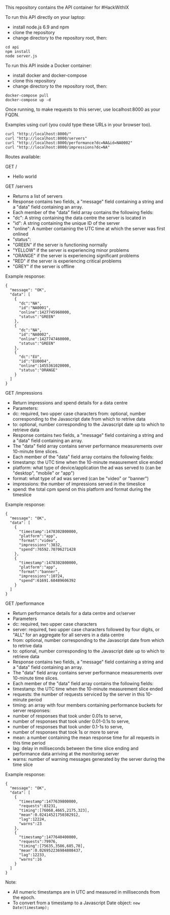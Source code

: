 This repository contains the API container for #HackWithIX

To run this API directly on your laptop:
- install node.js 6.9 and npm
- clone the repository
- change directory to the repository root, then:

```
cd api
npm install
node server.js
```

To run this API inside a Docker container:
- install docker and docker-compose
- clone this repository
- change directory to the repository root, then:

```
docker-compose pull
docker-compose up -d
```

Once running, to make requests to this server, use localhost:8000 as your FQDN.

Examples using curl (you could type these URLs in your browser too).
```
curl "http://localhost:8000/"
curl "http://localhost:8000/servers"
curl "http://localhost:8000/performance?dc=NA&id=NA0002"
curl "http://localhost:8000/impressions?dc=NA"
```

Routes available:

GET /
- Hello world

GET /servers
- Returns a list of servers
- Response contains two fields, a "message" field containing a string and a "data" field containing an array.
- Each member of the "data" field array contains the following fields:
 - "dc": A string containing the data centre the server is located in
 - "id": A string containing the unique ID of the server
 - "online": A number containing the UTC time at which the server was first onlined
 - "status":
  - "GREEN" if the server is functioning normally
  - "YELLOW" if the server is experiencing minor problems
  - "ORANGE" if the server is experiencing significant problems
  - "RED" if the server is experiencing critical problems
  - "GREY" if the server is offline

Example response:
```
{
  "message": "OK",
  "data": [
    {
      "dc":"NA",
      "id":"NA0001",
      "online":1427745960000,
      "status":"GREEN"
    },
    {
      "dc":"NA",
      "id":"NA0002",
      "online":1427747460000,
      "status":"GREEN"
    },
    {
      "dc":"EU",
      "id":"EU0004",
      "online":1455361020000,
      "status":"ORANGE"
    }
  ]
}
```

GET /impressions
- Return impressions and spend details for a data centre
- Parameters:
 - dc:   required, two upper case characters
 from: optional, number corresponding to the Javascript date from which to retrive data
 - to:   optional, number corresponding to the Javascript date up to which to retrieve data
- Response contains two fields, a "message" field containing a string and a "data" field containing an array.
 - The "data" field array contains server performance measurements over 10-minute time slices.
- Each member of the "data" field array contains the following fields:
 - timestamp:   the UTC time when the 10-minute measurement slice ended
 - platform:    what type of device/application the ad was served to (can be "desktop", "mobile" or "app")
 - format:      what type of ad was served (can be "video" or "banner")
 - impressions: the number of impressions served in the timeslice
 - spend:       the total cpm spend on this platform and format during the timeslice

Example response:
```
{
  "message": "OK",
  "data": [
    {
      "timestamp":1478302800000,
      "platform":"app",
      "format":"video",
      "impressions":3832,
      "spend":76592.70706271428
    },
    {
      "timestamp":1478302800000,
      "platform":"app",
      "format":"banner",
      "impressions":10724,
      "spend":61691.60489606392
    }
  ]
}
```

GET /performance
- Return performance details for a data centre and or/server
- Parameters
 - dc:     required, two upper case characters
 - server: required, two upper case characters followed by four digits, or "ALL" for an aggregate for all servers in a data centre
 - from:   optional, number corresponding to the Javascript date from which to retrive data
 - to:     optional, number corresponding to the Javascript date up to which to retrieve data
- Response contains two fields, a "message" field containing a string and a "data" field containing an array.
 - The "data" field array contains server performance measurements over 10-minute time slices.
- Each member of the "data" field array contains the following fields:
 - timestamp: the UTC time when the 10-minute measurement slice ended
 - requests: the number of requests serviced by the server in this 10-minute period
 - timing: an array with four members containing performance buckets for server responses: 
  - number of responses that took under 0.01s to serve,
  - number of responses that took under 0.01-0.1s to serve,
  - number of responses that took under 0.1-1s to serve,
  - number of responses that took 1s or more to serve
 - mean: a number containing the mean response time for all requests in this time period
 - lag: delay in milliseconds between the time slice ending and performance data arriving at the monitoring server
 - warns: number of warning messages generated by the server during the time slice

Example response:
```
{
  "message": "OK",
  "data": [
    {
      "timestamp":1477639800000,
      "requests":83231,
      "timing":[76068,4665,2175,323],
      "mean":0.02414521750382912,
      "lag":12224,
      "warns":23
    },
    {
      "timestamp":1477640400000,
      "requests":79976,
      "timing":[75635,3586,685,70],
      "mean":0.026952236984808437,
      "lag":12233,
      "warns":16
    }
  ]
}
```

Note:
 - All numeric timestamps are in UTC and measured in milliseconds from the epoch.
 - To convert from a timestamp to a Javascript Date object: ```new Date(timestamp);```
